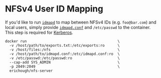 # NFSv4 User ID Mapping

If you'd like to run [`idmapd`](http://man7.org/linux/man-pages/man8/idmapd.8.html) to map between NFSv4 IDs (e.g. `foo@bar.com`) and local users, simply provide [`idmapd.conf`](https://linux.die.net/man/5/idmapd.conf) and `/etc/passwd` to the container. This step is required for [Kerberos](kerberos.md).

    docker run                                          \
      -v /host/path/to/exports.txt:/etc/exports:ro      \
      -v /host/files:/nfs                               \
      -v /host/path/to/idmapd.conf:/etc/idmapd.conf:ro  \
      -v /etc/passwd:/etc/passwd:ro                     \
      --cap-add SYS_ADMIN                               \
      -p 2049:2049                                      \
      erichough/nfs-server
         